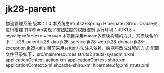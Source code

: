 # jk28-parent
物流管理系统
版本：1.0
  本系统由Struts2+Spring+Hibernate+Shiro+Oracle来进行搭建
  其中Shiro实现了按钮粒度的权限控制
运行环境：JDK1.8 + myeclipse/eclipse + maven
本项目采用maven多模块构建的方式，其模块名如下：
  jk28-parent
  jk28-dao
  jk28-service
  jk28-web
  jk28-domain
  jk28-exception
  jk28-utils
目前采用setter方法注入依赖，后期将改成注解的方式
配置文件目录如下：
  src/main/resources
    struts2
      struts-sysadmin.xml
     applicationContext-action.xml
     applicationContext-shiro.xml
     applicationContext.xml
     ehcache-shiro.xml
     hibernate.cfg.xml
     struts.xml
  
